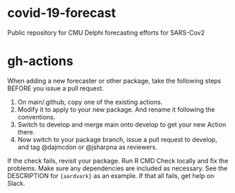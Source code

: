 # covid-19-forecast
Public repository for CMU Delphi forecasting efforts for SARS-Cov2

# gh-actions

When adding a new forecaster or other package, take the following steps BEFORE you issue a pull request.
1. On main/.github, copy one of the existing actions.
2. Modify it to apply to your new package. And rename it following the conventions.
3. Switch to develop and merge main onto develop to get your new Action there.
4. Now switch to your package branch, issue a pull request to develop, and tag @dajmcdon or @jsharpna as reviewers.

If the check fails, revisit your package. Run R CMD Check locally and fix the problems. Make sure any dependencies are included as necessary. See the DESCRIPTION for `{aardvark}` as an example. If that all fails, get help on Slack.
